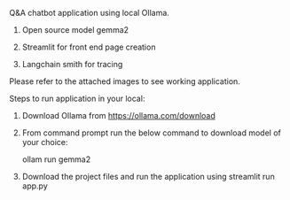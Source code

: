 Q&A chatbot application using local Ollama.

1. Open source model gemma2

2. Streamlit for front end page creation

3. Langchain smith for tracing

Please refer to the attached images to see working application.

Steps to run application in your local:
1. Download Ollama from https://ollama.com/download
2. From command prompt run the below command to download model of your choice:

    ollam run gemma2
3. Download the project files and run the application using
   streamlit run app.py
   
   

